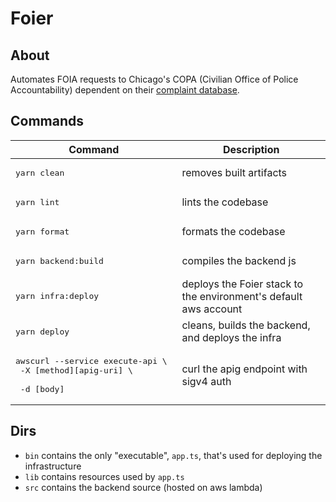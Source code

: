 # Foier

## About

Automates FOIA requests to Chicago's COPA (Civilian Office of Police Accountability) dependent on their [complaint database](https://data.cityofchicago.org/Public-Safety/COPA-Cases-Summary/mft5-nfa8/data).

## Commands

| Command                                                                                  | Description                                                      |
| ---------------------------------------------------------------------------------------- | ---------------------------------------------------------------- |
| <pre>yarn clean</pre>                                                                    | removes built artifacts                                          |
| <pre>yarn lint</pre>                                                                     | lints the codebase                                               |
| <pre>yarn format</pre>                                                                   | formats the codebase                                             |
| <pre>yarn backend:build</pre>                                                            | compiles the backend js                                          |
| <pre>yarn infra:deploy</pre>                                                             | deploys the Foier stack to the environment's default aws account |
| <pre>yarn deploy</pre>                                                                   | cleans, builds the backend, and deploys the infra                |
| <pre>awscurl --service execute-api \ <br/> -X [method][apig-uri] \ <br/> -d [body]</pre> | curl the apig endpoint with sigv4 auth                           |

## Dirs

-   `bin` contains the only "executable", `app.ts`, that's used for deploying the infrastructure
-   `lib` contains resources used by `app.ts`
-   `src` contains the backend source (hosted on aws lambda)
